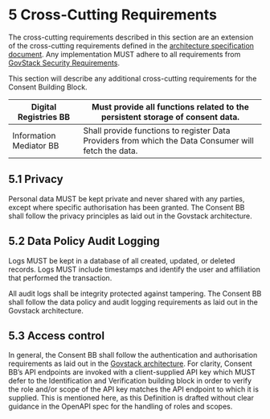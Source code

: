 # 5 Cross-Cutting Requirements

The cross-cutting requirements described in this section are an extension of the cross-cutting requirements defined in the [architecture specification document](https://app.gitbook.com/s/39QVhd0jD6S29Isr7KGF/architecture-and-nonfunctional-requirements). Any implementation MUST adhere to all requirements from [GovStack Security Requirements](https://app.gitbook.com/s/39QVhd0jD6S29Isr7KGF/security-requirements).

This section will describe any additional cross-cutting requirements for the Consent Building Block.



| Digital Registries BB   | Must provide all functions related to the persistent storage of consent data.                        |
| ----------------------- | ---------------------------------------------------------------------------------------------------- |
| Information Mediator BB | Shall provide functions to register Data Providers from which the Data Consumer will fetch the data. |

## 5.1 Privacy

Personal data MUST be kept private and never shared with any parties, except where specific authorisation has been granted. The Consent BB shall follow the privacy principles as laid out in the Govstack architecture.

## 5.2 Data Policy Audit Logging

Logs MUST be kept in a database of all created, updated, or deleted records. Logs MUST include timestamps and identify the user and affiliation that performed the transaction.

All audit logs shall be integrity protected against tampering. The Consent BB shall follow the data policy and audit logging requirements as laid out in the Govstack architecture.

## 5.3 Access control

In general, the Consent BB shall follow the authentication and authorisation requirements as laid out in the [Govstack architecture](https://app.gitbook.com/s/39QVhd0jD6S29Isr7KGF/security-requirements/4-security-management#4.2.1.1-authentication-and-authorization). For clarity, Consent BB’s API endpoints are invoked with a client-supplied API key which MUST defer to the Identification and Verification building block in order to verify the role and/or scope of the API key matches the API endpoint to which it is supplied. This is mentioned here, as this Definition is drafted without clear guidance in the OpenAPI spec for the handling of roles and scopes.
